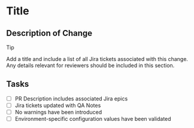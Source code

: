 # Title

## Description of Change

> [!TIP]
> Add a title and include a list of all Jira tickets associated with this change.
> Any details relevant for reviewers should be included in this section.

## Tasks

- [ ] PR Description includes associated Jira epics
- [ ] Jira tickets updated with QA Notes
- [ ] No warnings have been introduced
- [ ] Environment-specific configuration values have been validated
